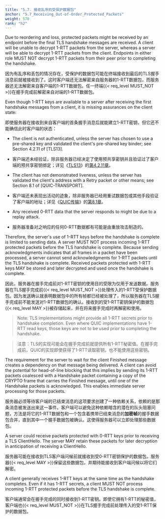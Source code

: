 ```yaml
---
title: "5.7. 接收乱序的受保护数据包"
anchor: "5.7_Receiving_Out-of-Order_Protected_Packets"
weight: 570
rank: "h2"
---
```


Due to reordering and loss, protected packets might be received by an endpoint before the final TLS handshake messages are received. A client will be unable to decrypt 1-RTT packets from the server, whereas a server will be able to decrypt 1-RTT packets from the client. Endpoints in either role MUST NOT decrypt 1-RTT packets from their peer prior to completing the handshake.

因为有乱序和丢包的情况存在，受保护的数据包可能在终端接收到最后的TLS握手消息前就被接收到了。这时客户端还无法解密来自服务器的1-RTT数据包，而服务器还无法解密来自客户端的1-RTT数据包。任一终端{{< req_level MUST_NOT >}}在握手完成前解密来自对端的1-RTT数据包。

Even though 1-RTT keys are available to a server after receiving the first handshake messages from a client, it is missing assurances on the client state:

即使服务器在接收到来自客户端的首条握手消息后就能建立1-RTT密钥，但它还不能确信此时客户端的状态：

* The client is not authenticated, unless the server has chosen to use a pre-shared key and validated the client's pre-shared key binder; see Section 4.2.11 of [TLS13].

* 客户端还未经验证，除非服务器已经决定了使用预共享密钥并且验证过了客户端的预共享密钥绑定；详见《[TLS13]()》的[第4.2.11章]()。

* The client has not demonstrated liveness, unless the server has validated the client's address with a Retry packet or other means; see Section 8.1 of [QUIC-TRANSPORT].

* 客户端还未表现出活动的迹象，除非服务器已经用重试数据包或其他手段验证了客户端的地址；详见《[QUIC传输]()》的[第8.1章]()。

* Any received 0-RTT data that the server responds to might be due to a replay attack.

* 服务器准备对之响应的任何0-RTT数据都有可能是由重放攻击制造的。

Therefore, the server's use of 1-RTT keys before the handshake is complete is limited to sending data. A server MUST NOT process incoming 1-RTT protected packets before the TLS handshake is complete. Because sending acknowledgments indicates that all frames in a packet have been processed, a server cannot send acknowledgments for 1-RTT packets until the TLS handshake is complete. Received packets protected with 1-RTT keys MAY be stored and later decrypted and used once the handshake is complete.

因此，服务器在握手完成前对1-RTT密钥的使用目的受限为仅用于发送数据。服务器在TLS握手完成前{{< req_level MUST_NOT >}}处理传入的1-RTT受保护数据包。因为发送确认就表明数据包中的所有帧都已经被处理了，所以服务器在TLS握手完成前不能发送对1-RTT数据包的确认。接收到的受1-RTT密钥保护的数据包{{< req_level MAY >}}被存储起来，并在将来握手完成时再解密和使用。

> Note: TLS implementations might provide all 1-RTT secrets prior to handshake completion. Even where QUIC implementations have 1-RTT read keys, those keys are not to be used prior to completing the handshake.

> 注意：TLS的实现可能会在握手完成前就提供所有1-RTT秘密值。在握手完成前，QUIC的实现即使获得了1-RTT读取密钥，也不能使用这些密钥。

The requirement for the server to wait for the client Finished message creates a dependency on that message being delivered. A client can avoid the potential for head-of-line blocking that this implies by sending its 1-RTT packets coalesced with a Handshake packet containing a copy of the CRYPTO frame that carries the Finished message, until one of the Handshake packets is acknowledged. This enables immediate server processing for those packets.

服务器必须等待客户端的已结束消息的这项要求创建了一种依赖关系，依赖的是那条消息被发送出来这一事件。客户端可以避免这种依赖暗含的潜在的队头阻塞问题，方法是将它的1-RTT数据包和一个包含着携带已结束消息的**加密帧**的握手数据包合并，直到其中一个握手数据包被确认。这使得服务器可以立即处理那些数据包。

A server could receive packets protected with 0-RTT keys prior to receiving a TLS ClientHello. The server MAY retain these packets for later decryption in anticipation of receiving a ClientHello.

服务器可能在接收到TLS客户端问候前就接收到受0-RTT密钥保护的数据包。服务器{{< req_level MAY >}}保留这些数据包，并期待能接收到客户端问候以将它们解密。

A client generally receives 1-RTT keys at the same time as the handshake completes. Even if it has 1-RTT secrets, a client MUST NOT process incoming 1-RTT protected packets before the TLS handshake is complete.

客户端通常会在握手完成的同时接收到1-RTT密钥。即使它拥有1-RTT的秘密值，客户端也{{< req_level MUST_NOT >}}在TLS握手完成前处理传入的受1-RTT保护的数据包。
